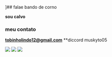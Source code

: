 ]## falae bando de corno

**sou calvo**

### meu contato

**tobinholindo12@gmail.com**
**diccord muskyto05

![](https://media.tenor.com/kyYaip_ibBoAAAAM/anime-silly.gif) ![](https://media1.tenor.com/m/DRBigUyhcd0AAAAC/patapata.gif)
![](https://media.tenor.com/XmUpFK6JyU8AAAAi/cute-please.gif)


<!--
**muskyto05/muskyto05** is a ✨ _special_ ✨ repository because its `README.md` (this file) appears on your GitHub profile.

Here are some ideas to get you started:

- 🔭 I’m currently working on ...
- 🌱 I’m currently learning ...
- 👯 I’m looking to collaborate on ...
- 🤔 I’m looking for help with ...
- 💬 Ask me about ...
- 📫 How to reach me: ...
- 😄 Pronouns: ...
- ⚡ Fun fact: ...
-->
